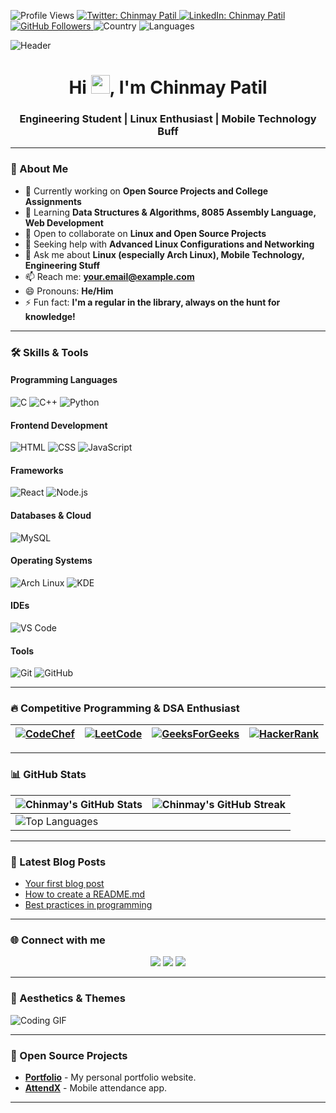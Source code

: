 ![Profile Views](https://komarev.com/ghpvc/?username=ChinmayOnGithub&color=brightgreen)
<a href="https://twitter.com/ChinmayOnWeb" target="_blank">
  <img src="https://img.shields.io/twitter/follow/ChinmayOnWeb?style=social" alt="Twitter: Chinmay Patil">
</a>
<a href="https://www.linkedin.com/in/chinmaypatil462/" target="_blank">
  <img src="https://img.shields.io/badge/-Chinmay%20Patil-blue?style=flat-square&logo=Linkedin&logoColor=white" alt="LinkedIn: Chinmay Patil">
</a>
<a href="https://github.com/ChinmayOnGithub" target="_blank">
  <img src="https://img.shields.io/github/followers/ChinmayOnGithub?label=follow&style=social" alt="GitHub Followers">
</a>
![Country](https://img.shields.io/badge/Country-India-success)
![Languages](https://img.shields.io/badge/Languages-English%20%26%20Marathi-brightgreen)

![Header](https://via.placeholder.com/1200x300.png?text=Welcome+to+Chinmay%27s+GitHub+Profile)

<h1 align="center">Hi <img src="https://media.giphy.com/media/hvRJCLFzcasrR4ia7z/giphy.gif" width="30px"/>, I'm Chinmay Patil</h1>
<h3 align="center">Engineering Student | Linux Enthusiast | Mobile Technology Buff</h3>

---

### 🚀 About Me
- 🔭 Currently working on **Open Source Projects and College Assignments**
- 🌱 Learning **Data Structures & Algorithms, 8085 Assembly Language, Web Development**
- 👯 Open to collaborate on **Linux and Open Source Projects**
- 🤔 Seeking help with **Advanced Linux Configurations and Networking**
- 💬 Ask me about **Linux (especially Arch Linux), Mobile Technology, Engineering Stuff**
- 📫 Reach me: **your.email@example.com**
- 😄 Pronouns: **He/Him**
- ⚡ Fun fact: **I'm a regular in the library, always on the hunt for knowledge!**

---

### 🛠️ Skills & Tools

#### Programming Languages
![C](https://img.shields.io/badge/-C-05122A?style=flat&logo=C&logoColor=A8B9CC)
![C++](https://img.shields.io/badge/-C++-05122A?style=flat&logo=C%2B%2B&logoColor=00599C)
![Python](https://img.shields.io/badge/-Python-05122A?style=flat&logo=Python&logoColor=3776AB)

#### Frontend Development
![HTML](https://img.shields.io/badge/-HTML-05122A?style=flat&logo=HTML5)
![CSS](https://img.shields.io/badge/-CSS-05122A?style=flat&logo=CSS3&logoColor=1572B6)
![JavaScript](https://img.shields.io/badge/-JavaScript-05122A?style=flat&logo=JavaScript)

#### Frameworks
![React](https://img.shields.io/badge/-React-05122A?style=flat&logo=React)
![Node.js](https://img.shields.io/badge/-Node.js-05122A?style=flat&logo=Node.js)

#### Databases & Cloud
![MySQL](https://img.shields.io/badge/MySQL-%2300f.svg?style=flat&logo=MySQL&logoColor=white)

#### Operating Systems
![Arch Linux](https://img.shields.io/badge/Arch_Linux-1793D1?style=flat&logo=arch-linux&logoColor=ffffff)
![KDE](https://img.shields.io/badge/KDE-1D99F3?style=flat&logo=kde&logoColor=white)

#### IDEs
![VS Code](https://img.shields.io/badge/VS%20Code-007ACC?style=flat&logo=visual-studio-code)

#### Tools
![Git](https://img.shields.io/badge/-Git-05122A?style=flat&logo=git)
![GitHub](https://img.shields.io/badge/-GitHub-05122A?style=flat&logo=github)

---

### 🔥 Competitive Programming & DSA Enthusiast
| [![CodeChef](https://img.shields.io/badge/CodeChef-%23964B00.svg?style=for-the-badge&logo=CodeChef&logoColor=white)](https://www.codechef.com/users/ChinmayOnGithub) | [![LeetCode](https://img.shields.io/badge/LeetCode-000000?style=for-the-badge&logo=LeetCode&logoColor=#d16c06)](https://leetcode.com/ChinmayOnGithub/) | [![GeeksForGeeks](https://img.shields.io/badge/GeeksforGeeks-gray?style=for-the-badge&logo=geeksforgeeks&logoColor=35914c)](https://auth.geeksforgeeks.org/user/ChinmayOnGithub/) | [![HackerRank](https://img.shields.io/badge/-Hackerrank-2EC866?style=for-the-badge&logo=HackerRank&logoColor=white)](https://www.hackerrank.com/ChinmayOnGithub) |
| --- | --- | --- | --- |

---

### 📊 GitHub Stats
| ![Chinmay's GitHub Stats](https://github-readme-stats.vercel.app/api?username=ChinmayOnGithub&include_all_commits=true&count_private=true&show_icons=true&title_color=7A7ADB&icon_color=2234AE&text_color=D3D3D3&bg_color=0,000000,130F40) | ![Chinmay's GitHub Streak](https://github-readme-streak-stats.herokuapp.com/?user=ChinmayOnGithub&theme=radical) |
| --- | --- |
| ![Top Languages](https://github-readme-stats.vercel.app/api/top-langs/?username=ChinmayOnGithub&langs_count=9&layout=compact&title_color=7A7ADB&icon_color=2234AE&text_color=D3D3D3&bg_color=0,000000,130F40) |

---

### 📝 Latest Blog Posts
<!-- BLOG-POST-LIST:START -->
- [Your first blog post](https://example.com)
- [How to create a README.md](https://example.com)
- [Best practices in programming](https://example.com)
<!-- BLOG-POST-LIST:END -->

---

### 🌐 Connect with me
<p align="center">
  <a href="https://twitter.com/ChinmayOnWeb"><img src="https://img.shields.io/badge/-Twitter-%231DA1F2?style=flat-square&logo=twitter&logoColor=white" /></a>
  <a href="https://www.linkedin.com/in/chinmaypatil462/"><img src="https://img.shields.io/badge/-LinkedIn-%230077B5?style=flat-square&logo=linkedin&logoColor=white" /></a>
  <a href="https://github.com/ChinmayOnGithub"><img src="https://img.shields.io/badge/-GitHub-%23333333?style=flat-square&logo=github&logoColor=white" /></a>
</p>

---

### 🎨 Aesthetics & Themes
![Coding GIF](https://media.giphy.com/media/13HgwGsXF0aiGY/giphy.gif)

---

### 🌟 Open Source Projects
- **[Portfolio](https://github.com/ChinmayOnGithub/Portfolio)** - My personal portfolio website.
- **[AttendX](https://github.com/ChinmayOnGithub/AttendX)** - Mobile attendance app.

---
